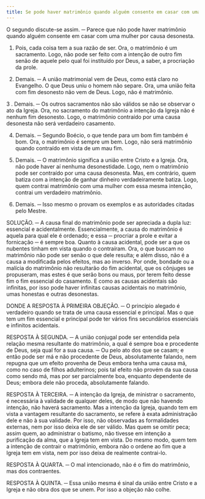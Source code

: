 ```yaml
---
title: Se pode haver matrimônio quando alguém consente em casar com uma mulher por causa desonesta
---
```


O segundo discute-se assim. ─ Parece que não pode haver matrimônio quando alguém consente em casar com uma mulher por causa desonesta.  

1. Pois, cada coisa tem a sua razão de ser. Ora, o matrimônio é um sacramento. Logo, não pode ser feito com a intenção de outro fim senão de aquele pelo qual foi instituído por Deus, a saber, a procriação da prole.  

2. Demais. ─ A união matrimonial vem de Deus, como está claro no Evangelho. O que Deus uniu o homem não separe. Ora, uma união feita com fim desonesto não vem de Deus. Logo, não é matrimônio.  

3 . Demais. ─ Os outros sacramentos não são válidos se não se observar o ato da Igreja. Ora, no sacramento do matrimônio a intenção da Igreja não é nenhum fim desonesto. Logo, o matrimônio contraído por uma causa desonesta não será verdadeiro casamento.  

4. Demais. ─ Segundo Boécio, o que tende para um bom fim também é bom. Ora, o matrimônio é sempre um bem. Logo, não será matrimônio quando contraído em vista de um mau fim.  

5. Demais. ─ O matrimônio significa a união entre Cristo e a Igreja. Ora, não pode haver aí nenhuma desonestidade. Logo, nem o matrimônio pode ser contraído por uma causa desonesta.  Mas, em contrário, quem batiza com a intenção de ganhar dinheiro verdadeiramente batiza. Logo, quem contrai matrimônio com uma mulher com essa mesma intenção, contrai um verdadeiro matrimônio.  

2. Demais. ─ Isso mesmo o provam os exemplos e as autoridades citadas pelo Mestre.  

SOLUÇÃO. ─ A causa final do matrimônio pode ser apreciada a dupla luz: essencial e acidentalmente. Essencialmente, a causa do matrimônio é aquela para qual ele é ordenado; e essa ─ procriar a prole e evitar a fornicação ─ é sempre boa. Quanto à causa acidental, pode ser a que os nubentes tinham em vista quando o contraíram. Ora, o que buscam no matrimônio não pode ser senão o que dele resulta; e além disso, não é a causa a modificada pelos efeitos, mas ao inverso. Por onde, bondade ou a malícia do matrimônio não resultarão do fim acidental, que os cônjuges se propuseram, mas estes é que serão bons ou maus, por terem feito desse fim o fim essencial do casamento. E como as causas acidentais são infinitas, por isso pode haver infinitas causas acidentais no matrimônio, umas honestas e outras desonestas.  

DONDE A RESPOSTA À PRIMEIRA OBJEÇÃO. ─ O princípio alegado é verdadeiro quando se trata de uma causa essencial e principal. Mas o que tem um fim essencial e principal pode ter vários fins secundários essenciais e infinitos acidentais.  

RESPOSTA À SEGUNDA. ─ A união conjugal pode ser entendida pela relação mesma resultante do matrimônio, a qual é sempre boa e procedente de Deus, seja qual for a sua causa. ─ Ou pelo ato dos que se casam; e então pode ser má e não procedente de Deus, absolutamente falando, nem repugna que um efeito provenha de Deus embora tenha uma causa má, como no caso de filhos adulterinos; pois tal efeito não provém da sua causa como sendo má, mas por ser parcialmente boa, enquanto dependente de Deus; embora dele não proceda, absolutamente falando.  

RESPOSTA À TERCEIRA. ─ A intenção da Igreja, de ministrar o sacramento, é necessária à validade de qualquer deles, de modo que não havendo intenção, não haverá sacramento. Mas a intenção da Igreja, quando tem em vista a vantagem resultante do sacramento, se refere à exata administração dele e não à sua validade. Por isso, não observadas as formalidades externas, nem por isso deixa ele de ser válido. Mas quem se omitir peca; assim quem, ao administrar o batismo, não tivesse em intenção a purificação da alma, que a Igreja tem em vista. Do mesmo modo, quem tem a intenção de contrair o matrimônio, embora não o ordene ao fim que a Igreja tem em vista, nem por isso deixa de realmente contrai-lo.  

RESPOSTA À QUARTA. ─ O mal intencionado, não é o fim do matrimônio, mas dos contraentes.  

RESPOSTA À QUINTA. ─ Essa união mesma é sinal da união entre Cristo e a Igreja e não obra dos que se unem. Por isso a objeção não colhe.